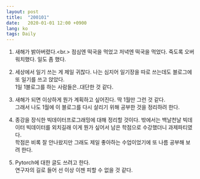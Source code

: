 ```yaml
---
layout: post
title:  "200101"
date:   2020-01-01 12:00 +0900
lang: ko
tags: Daily
---
```


1. 새해가 밝아버렸다.<br.>
점심엔 떡국을 먹었고 저녁엔 떡국을 먹었다.
죽도록 오버워치했다. 일도 좀 했다.

2. 세상에서 일기 쓰는 게 제일 귀찮다. 나는 심지어 일기장을 따로 쓰는데도 블로그에 또 일기를 쓰고 앉았다. <br>1일 1블로그를 하는 사람들은..대단한 것 같다.

3. 새해가 되면 이상하게 뭔가 계획하고 싶어진다. 딱 1월만 그런 것 같다. <br>그래서 나도 1월에 이 블로그를 다시 살리기 위해 공부한 것을 정리하려 한다.

4. 종강을 장식한 빅데이터프로그래밍에 대해 정리할 것이다. 밖에서는 백날천날 빅데이터 빅데이터를 외치길래 이게 뭔가 싶어서 남은 학점으로 수강했더니 과제파티였다. <br>
학점은 비록 잘 안나왔지만 그래도 제일 좋아하는 수업이었기에 또 나름 공부해 보려 한다.

5. Pytorch에 대한 글도 쓰려고 한다. <br>연구자의 길로 들어 선 이상 이젠 피할 수 없을 것 같다.



